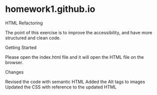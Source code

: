 # homework1.github.io
HTML Refactoring 

The point of this exercise is to improve the accessibility, and have more structured and clean code. 

Getting Started

Please open the index.html file and it will open the HTML file on the browser.

Changes

Revised the code with semantic HTML
Added the Alt tags to images
Updated the CSS with reference to the updated HTML

